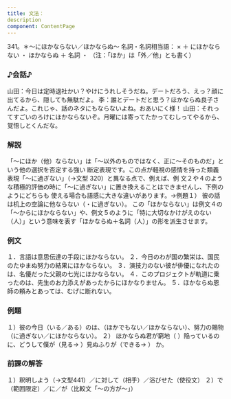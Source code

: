 ```yaml
---
title: 文法：
description
component: ContentPage
---
```



341。＊～にほかならない／ほかならぬ～
名詞・名詞相当語： × ＋ にほかならない ・ ほかならぬ ＋ 名詞 ・
（注：「ほか」は「外／他」とも書く）
### ♪会話♪
山田：今日は定時退社かい？やけにうれしそうだね。デートだろう、えっ？顔に出てるから、隠しても無駄だよ。
李：誰とデートだと思う？ほかならぬ良子さんだよ。これじゃ、話のネタにもならないよね。おあいにく様！
山田：それってすごいのろけにほかならないぞ。月曜には寄ってたかってむしってやるから、覚悟しとくんだな。
### 解説
「～にほか（他）ならない」は「～以外のものではなく、正に～そのものだ」という他の選択を否定する強い 断定表現です。この点が軽視の感情を持った類義表現「～に過ぎない」（→文型 320）と異なる点で、例えば、例 文２や４のような積極的評価の時に「～に過ぎない」に置き換えることはできませんし、下例のようにどちらも 使える場合も語感に大きな違いがあります。→例題１）
彼の話は机上の空論に他ならない（・に過ぎない）。
この「ほかならない」は例文４の「～からにほかならない」や、例文５のように「特に大切なかけがえのない
（人）」という意味を表す「ほかならぬ＋名詞（人）」の形を派生させます。
### 例文
１．言語は意思伝達の手段にほかならない。
２．今日のわが国の繁栄は、国民のたゆまぬ努力の結果にほかならない。
３．演技力のない彼が俳優になれたのは、名優だった父親の七光にほかならない。
４．このプロジェクトが軌道に乗ったのは、先生のお力添えがあったからにほかなりません。
５．ほかならぬ恩師の頼みとあっては、むげに断れない。
### 例題
１）彼の今日（いる／ある）のは、（ほかでもない／ほかならない）、努力の賜物（に過ぎない／にほかならない）。
２） ほかならぬ君が窮地（ ）陥っているのに、どうして僕が（見る→ ）見ぬふりが（できる→ ）
か。      
### 前課の解答
１）釈明しよう（→文型441）／に対して（相手）／浴びせた（使役文）
２）で（範囲限定）／に／が（比較文「～の方が～」）
